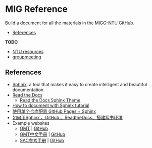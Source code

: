 # MIG Reference

Build a document for all the materials in the [MIGG-NTU GitHub](https://github.com/MIGG-NTU).

- [References](#references)


**TODO**

- [NTU resources](https://github.com/MIGG-NTU/MIG_Docs/tree/master/TODO/resources.ntu)
- [groupmeeting](https://github.com/MIGG-NTU/MIG_Docs/tree/master/TODO/groupmeeting.ntu)


## References

- [Sphnix](https://www.sphinx-doc.org/en/master/): a tool that makes it easy to create intelligent and beautiful documentation.
- [Read the Docs](https://readthedocs.org/)
    - [Read the Docs Sphinx Theme](https://github.com/readthedocs/sphinx_rtd_theme)
- [How to document with Sphinx tutorial](https://www.youtube.com/watch?v=_xDgNKc6-AI&list=PLE72UCmIe7T9HewaqCUhKqiMK3LxYStjy)
- [使用单个仓库配置 GitHub Pages + Sphinx](https://natescarlet.github.io/2019/05/11/%E4%BD%BF%E7%94%A8%E5%8D%95%E4%B8%AA%E4%BB%93%E5%BA%93%E9%85%8D%E7%BD%AE-github-pages-sphinx/)
- [如何用Sphinx 、GitHub 、ReadtheDocs、搭建写书环境](https://wtf.readthedocs.io/en/latest/index.html)
- Example websites
    - [GMT](https://docs.generic-mapping-tools.org/latest/) | [GitHub](https://github.com/GenericMappingTools/gmt)
    - [GMT中文手册](https://docs.gmt-china.org/latest/) | [GitHub](https://github.com/gmt-china/GMT_docs)
    - [SAC参考手册](https://seisman.github.io/SAC_Docs_zh/) | [GitHub](https://github.com/seisman/SAC_Docs_zh)

